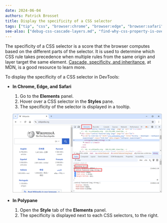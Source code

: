 ```yaml
---
date: 2024-06-04
authors: Patrick Brosset
title: Display the specificity of a CSS selector
tags: ["tip", "css", "browser:chrome", "browser:edge", "browser:safari", "browser:polypane"]
see-also: ["debug-css-cascade-layers.md", "find-why-css-property-is-overridden.md"]
---
```


The specificity of a CSS selector is a score that the browser computes based on the different parts of the selector. It is used to determine which CSS rule takes precedence when multiple rules from the same origin and layer target the same element. [Cascade, specificity, and inheritance](https://developer.mozilla.org/docs/Learn/CSS/Building_blocks/Cascade_and_inheritance), at MDN, is a good resource to learn more.

To display the specificity of a CSS selector in DevTools:

* **In Chrome, Edge, and Safari**

  1. Go to the **Elements** panel.
  1. Hover over a CSS selector in the **Styles** pane.
  1. The specificity of the selector is displayed in a tooltip.

  ![Chrome DevTools showing the specificity of a CSS selector in a tooltip](../../assets/img/display-css-selector-specificity.png)

* **In Polypane**

  1. Open the **Style** tab of the **Elements** panel.
  1. The specificity is displayed next to each CSS selectors, to the right.
